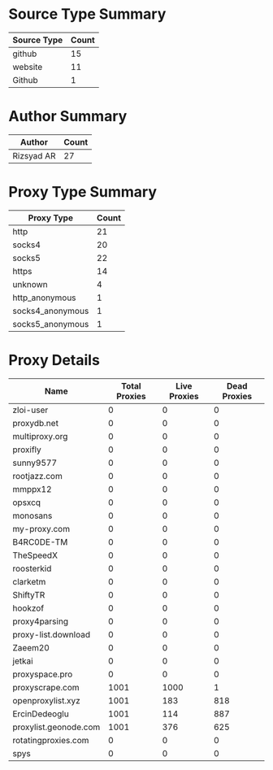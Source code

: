# Source Type Summary

| Source Type | Count |
|-------------|-------|
| github | 15 |
| website | 11 |
| Github | 1 |


# Author Summary

| Author | Count |
|--------|-------|
| Rizsyad AR | 27 |


# Proxy Type Summary

| Proxy Type | Count |
|------------|-------|
| http | 21 |
| socks4 | 20 |
| socks5 | 22 |
| https | 14 |
| unknown | 4 |
| http_anonymous | 1 |
| socks4_anonymous | 1 |
| socks5_anonymous | 1 |


# Proxy Details

| Name | Total Proxies | Live Proxies | Dead Proxies |
|------|---------------|--------------|---------------|
| zloi-user | 0 | 0 | 0 |
| proxydb.net | 0 | 0 | 0 |
| multiproxy.org | 0 | 0 | 0 |
| proxifly | 0 | 0 | 0 |
| sunny9577 | 0 | 0 | 0 |
| rootjazz.com | 0 | 0 | 0 |
| mmppx12 | 0 | 0 | 0 |
| opsxcq | 0 | 0 | 0 |
| monosans | 0 | 0 | 0 |
| my-proxy.com | 0 | 0 | 0 |
| B4RC0DE-TM | 0 | 0 | 0 |
| TheSpeedX | 0 | 0 | 0 |
| roosterkid | 0 | 0 | 0 |
| clarketm | 0 | 0 | 0 |
| ShiftyTR | 0 | 0 | 0 |
| hookzof | 0 | 0 | 0 |
| proxy4parsing | 0 | 0 | 0 |
| proxy-list.download | 0 | 0 | 0 |
| Zaeem20 | 0 | 0 | 0 |
| jetkai | 0 | 0 | 0 |
| proxyspace.pro | 0 | 0 | 0 |
| proxyscrape.com | 1001 | 1000 | 1 |
| openproxylist.xyz | 1001 | 183 | 818 |
| ErcinDedeoglu | 1001 | 114 | 887 |
| proxylist.geonode.com | 1001 | 376 | 625 |
| rotatingproxies.com | 0 | 0 | 0 |
| spys | 0 | 0 | 0 |
